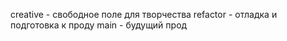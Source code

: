 creative - свободное поле для творчества
refactor - отладка и подготовка к проду
main - будущий прод
